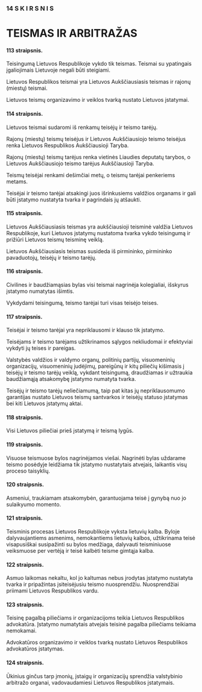 ### 14 S K I R S N I S

# TEISMAS IR ARBITRAŽAS

#### 113 straipsnis.

Teisingumą Lietuvos Respublikoje vykdo tik teismas. Teismai su ypatingais įgaliojimais Lietuvoje negali būti steigiami.

Lietuvos Respublikos teismai yra Lietuvos Aukščiausiasis teismas ir rajonų (miestų) teismai.

Lietuvos teismų organizavimo ir veiklos tvarką nustato Lietuvos įstatymai.

#### 114 straipsnis.

Lietuvos teismai sudaromi iš renkamų teisėjų ir teismo tarėjų.

Rajonų (miestų) teismų teisėjus ir Lietuvos Aukščiausiojo teismo teisėjus renka Lietuvos Respublikos Aukščiausioji Taryba.

Rajonų (miestų) teismų tarėjus renka vietinės Liaudies deputatų tarybos, o Lietuvos Aukščiausiojo teismo tarėjus Aukščiausioji Taryba.

Teismų teisėjai renkami dešimčiai metų, o teismų tarėjai penkeriems metams.

Teisėjai ir teismo tarėjai atsakingi juos išrinkusiems valdžios organams ir gali būti įstatymo nustatyta tvarka ir pagrindais jų atšaukti.

#### 115 straipsnis.

Lietuvos Aukščiausiasis teismas yra aukščiausioji teisminė valdžia Lietuvos Respublikoje, kuri Lietuvos įstatymų nustatoma tvarka vykdo teisingumą ir prižiūri Lietuvos teismų teisminę veiklą.

Lietuvos Aukščiausiasis teismas susideda iš pirmininko, pirmininko pavaduotojų, teisėjų ir teismo tarėjų.

#### 116 straipsnis.

Civilines ir baudžiamąsias bylas visi teismai nagrinėja kolegialiai, išskyrus įstatymo numatytas išimtis.

Vykdydami teisingumą, teismo tarėjai turi visas teisėjo teises.

#### 117 straipsnis.

Teisėjai ir teismo tarėjai yra nepriklausomi ir klauso tik įstatymo.

Teisėjams ir teismo tarėjams užtikrinamos sąlygos nekliudomai ir efektyviai vykdyti jų teises ir pareigas.

Valstybės valdžios ir valdymo organų, politinių partijų, visuomeninių organizacijų, visuomeninių judėjimų, pareigūnų ir kitų piliečių kišimasis į teisėjų ir teismo tarėjų veiklą, vykdant teisingumą, draudžiamas ir užtraukia baudžiamąją atsakomybę įstatymo numatyta tvarka.

Teisėjų ir teismo tarėjų neliečiamumą, taip pat kitas jų nepriklausomumo garantijas nustato Lietuvos teismų santvarkos ir teisėjų statuso įstatymas bei kiti Lietuvos įstatymų aktai.

#### 118 straipsnis.

Visi Lietuvos piliečiai prieš įstatymą ir teismą lygūs.

#### 119 straipsnis.

Visuose teismuose bylos nagrinėjamos viešai. Nagrinėti bylas uždarame teismo posėdyje leidžiama tik įstatymo nustatytais atvejais, laikantis visų proceso taisyklių.

#### 120 straipsnis.

Asmeniui, traukiamam atsakomybėn, garantuojama teisė į gynybą nuo jo sulaikyumo momento.

#### 121 straipsnis.

Teisminis procesas Lietuvos Respublikoje vyksta lietuvių kalba. Byloje dalyvaujantiems asmenims, nemokantiems lietuvių kalbos, užtikrinama teisė visapusiškai susipažinti su bylos medžiaga, dalyvauti teisminiuose veiksmuose per vertėją ir teisė kalbėti teisme gimtąja kalba.

#### 122 straipsnis.

Asmuo laikomas nekaltu, kol jo kaltumas nebus įrodytas įstatymo nustatyta tvarka ir pripažintas įsiteisėjusiu teismo nuosprendžiu. Nuosprendžiai priimami Lietuvos Respublikos vardu.

#### 123 straipsnis.

Teisinę pagalbą piliečiams ir organizacijoms teikia Lietuvos Respublikos advokatūra. Įstatymo numatytais atvejais teisinė pagalba piliečiams teikiama nemokamai.

Advokatūros organizavimo ir veiklos tvarką nustato Lietuvos Respublikos advokatūros įstatymas.

#### 124 straipsnis.

Ūkinius ginčus tarp įmonių, įstaigų ir organizacijų sprendžia valstybinio arbitražo organai, vadovaudamiesi Lietuvos Respublikos įstatymais.
